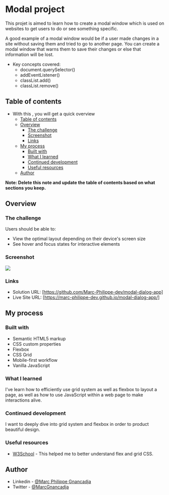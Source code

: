 # Modal project
This projet is aimed to learn how to create a modal window which is used on websites to get users to do or see something specific.

A good example of a modal window would be if a user made changes in a site without saving them and tried to go to another page. You can create a modal window that warns them to save their changes or else that information will be lost.

- Key concepts covered:
	- document.querySelector()
	- addEventListener()
	- classList.add()
	- classList.remove()
  
  
## Table of contents

- With this , you will get a quick overview 
	- [Table of contents](#table-of-contents)
	- [Overview](#overview)
		- [The challenge](#the-challenge)
		- [Screenshot](#screenshot)
		- [Links](#links)
	- [My process](#my-process)
		- [Built with](#built-with)
		- [What I learned](#what-i-learned)
		- [Continued development](#continued-development)
		- [Useful resources](#useful-resources)
	- [Author](#author)
 

**Note: Delete this note and update the table of contents based on what sections you keep.**

## Overview

### The challenge

Users should be able to:

- View the optimal layout depending on their device's screen size
- See hover and focus states for interactive elements

### Screenshot

![](./images/restaurantMenu.png)

 
### Links

- Solution URL: [https://github.com/Marc-Philippe-dev/modal-dialog-app] 
- Live Site URL: [https://marc-philippe-dev.github.io/modal-dialog-app/] 

## My process

### Built with

- Semantic HTML5 markup
- CSS custom properties
- Flexbox
- CSS Grid
- Mobile-first workflow
- Vanilla JavaScript
 
 
### What I learned

I've learn how to efficiently  use grid system as well as flexbox to layout a page, as well as how to use JavaScript within a web page to make interactions alive.


### Continued development

I want to deeply dive into grid system and flexbox in order to product beautiful design.

 
### Useful resources

- [W3School](https://www.w3schools.com/css/css_grid.asp) - This helped me to better understand flex and grid CSS.
 
 
## Author
- Linkedin - [@Marc Philippe Gnancadja](https://www.linkedin.com/in/marc-philippe-gnancadja/)
- Twitter - [@MarcGnancadja](https://www.twitter.com/MarcGnancadja)

 